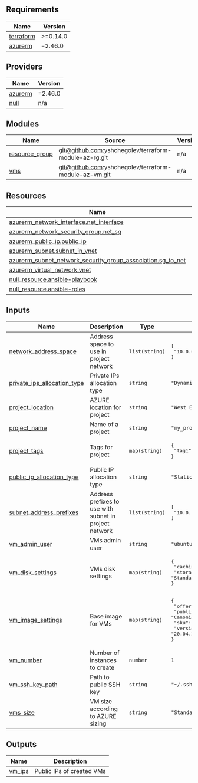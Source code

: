 ## Requirements

| Name | Version |
|------|---------|
| <a name="requirement_terraform"></a> [terraform](#requirement\_terraform) | >=0.14.0 |
| <a name="requirement_azurerm"></a> [azurerm](#requirement\_azurerm) | =2.46.0 |

## Providers

| Name | Version |
|------|---------|
| <a name="provider_azurerm"></a> [azurerm](#provider\_azurerm) | =2.46.0 |
| <a name="provider_null"></a> [null](#provider\_null) | n/a |

## Modules

| Name | Source | Version |
|------|--------|---------|
| <a name="module_resource_group"></a> [resource\_group](#module\_resource\_group) | git@github.com:yshchegolev/terraform-module-az-rg.git | n/a |
| <a name="module_vms"></a> [vms](#module\_vms) | git@github.com:yshchegolev/terraform-module-az-vm.git | n/a |

## Resources

| Name | Type |
|------|------|
| [azurerm_network_interface.net_interface](https://registry.terraform.io/providers/hashicorp/azurerm/2.46.0/docs/resources/network_interface) | resource |
| [azurerm_network_security_group.net_sg](https://registry.terraform.io/providers/hashicorp/azurerm/2.46.0/docs/resources/network_security_group) | resource |
| [azurerm_public_ip.public_ip](https://registry.terraform.io/providers/hashicorp/azurerm/2.46.0/docs/resources/public_ip) | resource |
| [azurerm_subnet.subnet_in_vnet](https://registry.terraform.io/providers/hashicorp/azurerm/2.46.0/docs/resources/subnet) | resource |
| [azurerm_subnet_network_security_group_association.sg_to_net](https://registry.terraform.io/providers/hashicorp/azurerm/2.46.0/docs/resources/subnet_network_security_group_association) | resource |
| [azurerm_virtual_network.vnet](https://registry.terraform.io/providers/hashicorp/azurerm/2.46.0/docs/resources/virtual_network) | resource |
| [null_resource.ansible-playbook](https://registry.terraform.io/providers/hashicorp/null/latest/docs/resources/resource) | resource |
| [null_resource.ansible-roles](https://registry.terraform.io/providers/hashicorp/null/latest/docs/resources/resource) | resource |

## Inputs

| Name | Description | Type | Default | Required |
|------|-------------|------|---------|:--------:|
| <a name="input_network_address_space"></a> [network\_address\_space](#input\_network\_address\_space) | Address space to use in project network | `list(string)` | <pre>[<br>  "10.0.0.0/16"<br>]</pre> | no |
| <a name="input_private_ips_allocation_type"></a> [private\_ips\_allocation\_type](#input\_private\_ips\_allocation\_type) | Private IPs allocation type | `string` | `"Dynamic"` | no |
| <a name="input_project_location"></a> [project\_location](#input\_project\_location) | AZURE location for project | `string` | `"West Europe"` | no |
| <a name="input_project_name"></a> [project\_name](#input\_project\_name) | Name of a project | `string` | `"my_project"` | no |
| <a name="input_project_tags"></a> [project\_tags](#input\_project\_tags) | Tags for project | `map(string)` | <pre>{<br>  "tag1": "tag1"<br>}</pre> | no |
| <a name="input_public_ip_allocation_type"></a> [public\_ip\_allocation\_type](#input\_public\_ip\_allocation\_type) | Public IP allocation type | `string` | `"Static"` | no |
| <a name="input_subnet_address_prefixes"></a> [subnet\_address\_prefixes](#input\_subnet\_address\_prefixes) | Address prefixes to use with subnet in project network | `list(string)` | <pre>[<br>  "10.0.1.0/24"<br>]</pre> | no |
| <a name="input_vm_admin_user"></a> [vm\_admin\_user](#input\_vm\_admin\_user) | VMs admin user | `string` | `"ubuntu"` | no |
| <a name="input_vm_disk_settings"></a> [vm\_disk\_settings](#input\_vm\_disk\_settings) | VMs disk settings | `map(string)` | <pre>{<br>  "caching": "ReadWrite",<br>  "storage_account_type": "Standard_LRS"<br>}</pre> | no |
| <a name="input_vm_image_settings"></a> [vm\_image\_settings](#input\_vm\_image\_settings) | Base image for VMs | `map(string)` | <pre>{<br>  "offer": "0001-com-ubuntu-server-focal",<br>  "publisher": "Canonical",<br>  "sku": "20_04-lts",<br>  "version": "20.04.202006100"<br>}</pre> | no |
| <a name="input_vm_number"></a> [vm\_number](#input\_vm\_number) | Number of instances to create | `number` | `1` | no |
| <a name="input_vm_ssh_key_path"></a> [vm\_ssh\_key\_path](#input\_vm\_ssh\_key\_path) | Path to public SSH key | `string` | `"~/.ssh/id_rsa.pub"` | no |
| <a name="input_vms_size"></a> [vms\_size](#input\_vms\_size) | VM size according to AZURE sizing | `string` | `"Standard_B2ms"` | no |

## Outputs

| Name | Description |
|------|-------------|
| <a name="output_vm_ips"></a> [vm\_ips](#output\_vm\_ips) | Public IPs of created VMs |
